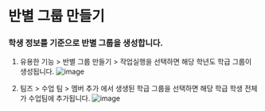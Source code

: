# 반별 그룹 만들기

### 학생 정보를 기준으로 반별 그룹을 생성합니다.

1. 유용한 기능 > 반별 그룹 만들기 > 작업실행을 선택하면 해당 학년도 학급 그룹이 생성됩니다.
![image](https://user-images.githubusercontent.com/16409151/215879037-38ee4511-6820-4461-b81c-93adb0189d7d.png)


2. 팀즈 > 수업 팀 > 멤버 추가 에서 생생된 학급 그룹을 선택하면 해당 학급 학생 전체가 수업팀에 추가됩니다.
![image](https://user-images.githubusercontent.com/16409151/215879710-abeb83e7-54fa-43d8-9824-b58535f8ba35.png)
